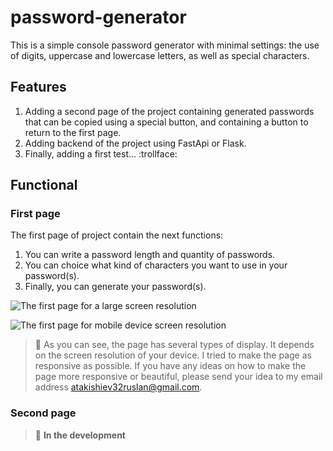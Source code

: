 # password-generator

This is a simple console password generator with minimal settings: the use of digits, uppercase and lowercase letters, as well as special characters.

## Features

1. Adding a second page of the project containing generated passwords that can be copied using a special button, and containing a button to return to the first page.
2. Adding backend of the project using FastApi or Flask.
3. Finally, adding a first test... :trollface:

## Functional

### First page

The first page of project contain the next functions:

1. You can write a password length and quantity of passwords.
2. You can choice what kind of characters you want to use in your password(s).
3. Finally, you can generate your password(s).

<image 
    align="center"
    src="images/first-bigSize-page.jpg"
    alt="The first page for a large screen resolution"
    caption="The first page for a large screen resolution">

<image 
    align="center"
    src="images/first-smallSize-page.jpg"
    alt="The first page for mobile device screen resolution"
    caption="The first page for mobile device screen resolution">

>:dizzy: As you can see, the page has several types of display. It depends on the screen resolution of your device. I tried to make the page as responsive as possible.
If you have any ideas on how to make the page more responsive or beautiful, please send your idea to my email address <atakishiev32ruslan@gmail.com>.

### Second page

>:hammer: **In the development**
